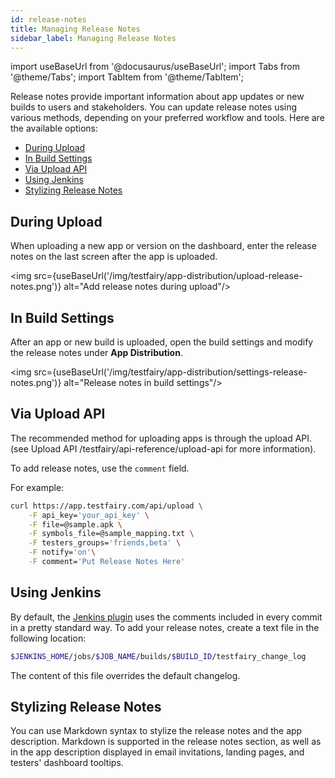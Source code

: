 ```yaml
---
id: release-notes
title: Managing Release Notes
sidebar_label: Managing Release Notes
---
```


import useBaseUrl from '@docusaurus/useBaseUrl';
import Tabs from '@theme/Tabs';
import TabItem from '@theme/TabItem';

Release notes provide important information about app updates or new builds to users and stakeholders. You can update release notes using various methods, depending on your preferred workflow and tools. Here are the available options:

- [During Upload](#during-upload)
- [In Build Settings](#in-build-settings)
- [Via Upload API](#via-upload-api)
- [Using Jenkins](#using-jenkins)
- [Stylizing Release Notes](#stylizing-release-notes)

## During Upload

When uploading a new app or version on the dashboard, enter the release notes on the last screen after the app is uploaded.

<img src={useBaseUrl('/img/testfairy/app-distribution/upload-release-notes.png')} alt="Add release notes during upload"/>

## In Build Settings

After an app or new build is uploaded, open the build settings and modify the release notes under **App Distribution**.

<img src={useBaseUrl('/img/testfairy/app-distribution/settings-release-notes.png')} alt="Release notes in build settings"/>

## Via Upload API

The recommended method for uploading apps is through the upload API. (see Upload API /testfairy/api-reference/upload-api for more information).

To add release notes, use the `comment` field.

For example:

```bash
curl https://app.testfairy.com/api/upload \
    -F api_key='your_api_key' \
    -F file=@sample.apk \
    -F symbols_file=@sample_mapping.txt \
    -F testers_groups='friends,beta' \
    -F notify='on'\
    -F comment='Put Release Notes Here'
```

## Using Jenkins

By default, the [Jenkins plugin](https://wiki.jenkins.io/display/JENKINS/TestFairy+Plugin) uses the comments included in every commit in a pretty standard way. To add your release notes, create a text file in the following location:

```bash
$JENKINS_HOME/jobs/$JOB_NAME/builds/$BUILD_ID/testfairy_change_log
```

The content of this file overrides the default changelog.

## Stylizing Release Notes

You can use Markdown syntax to stylize the release notes and the app description. Markdown is supported in the release notes section, as well as in the app description displayed in email invitations, landing pages, and testers' dashboard tooltips.
